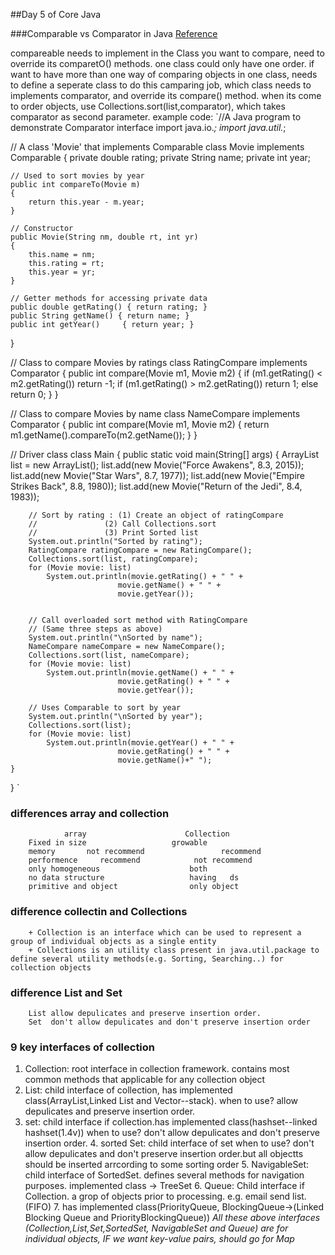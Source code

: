 ##Day 5 of Core Java

###Comparable vs Comparator in Java
[Reference](https://www.geeksforgeeks.org/comparable-vs-comparator-in-java/)

compareable needs to implement in the Class you want to compare, need to override its comparetO() methods. one class could only have one order.
if want to have more than one way of comparing objects in one class, needs to define a seperate class to do this camparing job, which class needs to implements comparator, and override its compare() method. when its come to order objects, use Collections.sort(list,comparator), which takes comparator as second parameter. 
example code:
`//A Java program to demonstrate Comparator interface 
import java.io.*; 
import java.util.*; 

// A class 'Movie' that implements Comparable 
class Movie implements Comparable<Movie> 
{ 
    private double rating; 
    private String name; 
    private int year; 

    // Used to sort movies by year 
    public int compareTo(Movie m) 
    { 
        return this.year - m.year; 
    } 

    // Constructor 
    public Movie(String nm, double rt, int yr) 
    { 
        this.name = nm; 
        this.rating = rt; 
        this.year = yr; 
    } 

    // Getter methods for accessing private data 
    public double getRating() { return rating; } 
    public String getName() { return name; } 
    public int getYear()     { return year; } 
} 

// Class to compare Movies by ratings 
class RatingCompare implements Comparator<Movie> 
{ 
    public int compare(Movie m1, Movie m2) 
    { 
        if (m1.getRating() < m2.getRating()) return -1; 
        if (m1.getRating() > m2.getRating()) return 1; 
        else return 0; 
    } 
} 

// Class to compare Movies by name 
class NameCompare implements Comparator<Movie> 
{ 
    public int compare(Movie m1, Movie m2) 
    { 
        return m1.getName().compareTo(m2.getName()); 
    } 
} 

// Driver class 
class Main 
{ 
    public static void main(String[] args) 
    { 
        ArrayList<Movie> list = new ArrayList<Movie>(); 
        list.add(new Movie("Force Awakens", 8.3, 2015)); 
        list.add(new Movie("Star Wars", 8.7, 1977)); 
        list.add(new Movie("Empire Strikes Back", 8.8, 1980)); 
        list.add(new Movie("Return of the Jedi", 8.4, 1983)); 

        // Sort by rating : (1) Create an object of ratingCompare 
        //               (2) Call Collections.sort 
        //               (3) Print Sorted list 
        System.out.println("Sorted by rating"); 
        RatingCompare ratingCompare = new RatingCompare(); 
        Collections.sort(list, ratingCompare); 
        for (Movie movie: list) 
            System.out.println(movie.getRating() + " " + 
                            movie.getName() + " " + 
                            movie.getYear()); 


        // Call overloaded sort method with RatingCompare 
        // (Same three steps as above) 
        System.out.println("\nSorted by name"); 
        NameCompare nameCompare = new NameCompare(); 
        Collections.sort(list, nameCompare); 
        for (Movie movie: list) 
            System.out.println(movie.getName() + " " + 
                            movie.getRating() + " " + 
                            movie.getYear()); 

        // Uses Comparable to sort by year 
        System.out.println("\nSorted by year"); 
        Collections.sort(list); 
        for (Movie movie: list) 
            System.out.println(movie.getYear() + " " + 
                            movie.getRating() + " " + 
                            movie.getName()+" "); 
    } 
} 
`
### differences array and collection

                array                      Collection
        Fixed in size                   growable
        memory       not recommend                 recommend
        performence     recommend            not recommend   
        only homogeneous                    both    
        no data structure                   having   ds
        primitive and object                only object
### difference collectin and Collections
        + Collection is an interface which can be used to represent a group of individual objects as a single entity
        + Collections is an utility class present in java.util.package to define several utility methods(e.g. Sorting, Searching..) for collection objects
### difference List and Set
        List allow depulicates and preserve insertion order.
        Set  don't allow depulicates and don't preserve insertion order
### 9 key interfaces of collection
   1.   Collection:  root interface in collection framework. contains most  common methods that applicable for any collection object
   2.   List: child interface of collection, has implemented class(ArrayList,Linked List and Vector--stack).
        when to use? allow depulicates and preserve insertion order.
   3.  set: child interface if collection.has implemented class(hashset--linked hashset(1.4v))
        when to use? don't allow depulicates and don't preserve insertion order.
    4. sorted Set: child interface of set
        when to use? don't allow depulicates and don't preserve insertion order.but all objectts should be inserted arrcording to some sorting order
    5. NavigableSet: child interface of SortedSet. defines several methods for navigation purposes. implemented class -> TreeSet
    6. Queue: Child interface if Collection. a grop of objects prior to processing. e.g. email send list. (FIFO)
    7. has implemented class(PriorityQueue, BlockingQueue->(Linked Blocking Queue and PriorityBlockingQueue))
    *All these above interfaces (Collection,List,Set,SortedSet, NavigableSet and Queue) are for individual objects, IF we want key-value pairs, should go for Map*
    